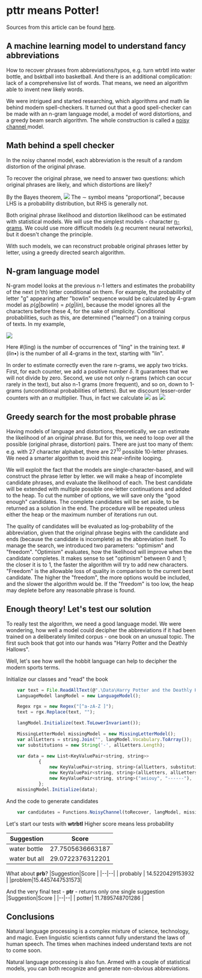 # pttr means Potter!

Sources from this article can be found [here](https://github.com/mka-rainmaker/nlp-ptr).

## A machine learning model to understand fancy abbreviations 

How to recover phrases from abbreviations/typos, e.g. turn wtrbtl into water bottle, and bsktball into basketball. And there is an additional complication: lack of a comprehensive list of words. 
That means, we need an algorithm able to invent new likely words.

We were intrigued and started researching, which algorithms and math lie behind modern spell-checkers. It turned out that a good spell-checker can be made with an n-gram language model, a model of word distortions, and a greedy beam search algorithm. The whole construction is called a <a href="http://web.stanford.edu/~jurafsky/slp3/5.pdf">noisy channel </a> model.

## Math behind a spell checker

In the noisy channel model, each abbreviation is the result of a random distortion of the original phrase.

To recover the original phrase, we need to answer two questions: which original phrases are likely, and which distortions are likely?

By the Bayes theorem,
<img src="https://render.githubusercontent.com/render/math?math=p%28phrase%7Cabbreviation%29%20%5Csim%20p%28phrase%29%20p%28abbreviation%7Cphrase%29%20%3D%20%5C%5C%20%3D%20p%28phrase%29%20%5Csum%20p%28distortion%7Cphrase%29&mode=display" />
The $\sim$ symbol means "proportional", because LHS is a probability distribution, but RHS is generally not.

Both original phrase likelihood and distortion likelihood can be estimated with statistical models. We will use the simplest models - character [n-grams](https://en.wikipedia.org/wiki/N-gram). 
We could use more difficult models (e.g recurrent neural networks), but it doesn't change the principle.

With such models, we can reconstruct probable original phrases letter by letter, using a greedy directed search algorithm.


## N-gram language model

N-gram model looks at the previous n-1 letters and estimates the probability of the next (n'th) letter conditional on them. For example, the probability of letter "g" appearing after "bowlin" sequence would be calculated by 4-gram model as $p(g|bowlin)=p(g|lin)$, because the model ignores all the characters before these 4, for the sake of simplicity. Conditional probabilities, such as this, are determined ("learned") on a training corpus of texts. In my example,

<img src="https://render.githubusercontent.com/render/math?math=p%28g%7Clin%29%3D%5Cfrac%7B%5C%23%28ling%29%7D%7B%5C%23%28lin%5Cbullet%29%7D%3D%5Cfrac%7B%5C%23%28ling%29%7D%7B%5C%23%28lina%29%2B%5C%23%28linb%29%2B%5C%23%28linc%29%2B...%7D&mode=display" />

Here #(ling) is the number of occurrences of "ling" in the training text. $\#(lin\bullet)$ is the number of all 4-grams in the text, starting with "lin".

In order to estimate correctly even the rare n-grams, we apply two tricks. First, for each counter, we add a positive number $\delta$. It guarantees that we will not divide by zero. Second, we use not only n-grams (which can occur rarely in the text), but also n-1 grams (more frequent), and so on, down to 1-grams (unconditional probabilities of letters). But we discount lesser-order counters with an $\alpha$ multiplier. 
Thus, in fact we calculate <img src="https://render.githubusercontent.com/render/math?math=p%28g%7Clin%29&mode=inline" /> as
<img src="https://render.githubusercontent.com/render/math?math=p%28g%7Clin%29%3D%5Cfrac%7B%28%5C%23%28ling%29%2B1%29%20%2B%20%5Calpha%20%28%5C%23%28ing%29%2B1%29%20%2B%20%5Calpha%5E2%20%28%5C%23%28ng%29%2B1%29%20%2B%20%5Calpha%5E3%20%28%5C%23%28g%29%2B1%29%7D%7B%28%5C%23%28lin%5Cbullet%29%2B1%29%20%2B%20%5Calpha%20%28%5C%23%28in%5Cbullet%29%2B1%29%20%2B%20%5Calpha%5E2%20%28%5C%23%28n%5Cbullet%29%2B1%29%20%2B%20%5Calpha%5E3%20%28%5C%23%28%5Cbullet%29%2B1%29%7D&mode=display" />

## Greedy search for the most probable phrase

Having models of language and distortions, theoretically, we can estimate the likelihood of an original phrase. But for this, we need to loop over all the possible (original phrase, distortion) pairs. There are just too many of them: e.g. with 27 character alphabet, there are  $27^{10}$ possible 10-letter phrases. We need a smarter algorithm to avoid this near-infinite looping.

We will exploit the fact that the models are single-character-based, and will construct the phrase letter by letter. we will make a heap of incomplete candidate phrases, and evaluate the likelihood of each. The best candidate will be extended with multiple possible one-letter continuations and added to the heap. To cut the number of options, we will save only the "good enough" candidates. The complete candidates will be set aside, to be returned as a solution in the end. The procedure will be repeated unless either the heap or the maximum number of iterations run out.

The quality of candidates will be evaluated as log-probability of the abbreviation, given that the original phrase begins with the candidate and ends (because the candidate is incomplete) as the abbreviation itself. To manage the search, we introduced two parameters: "optimism" and "freedom". "Optimism" evaluates, how the likelihood will improve when the candidate completes. It makes sense to set "optimism" between 0 and 1; the closer it is to 1, the faster the algorithm will try to add new characters. "Freedom" is the allowable loss of quality in comparison to the current best candidate. The higher the "freedom", the more options would be included, and the slower the algorithm would be. If the "freedom" is too low, the heap may deplete before any reasonable phrase is found.

## Enough theory! Let's test our solution

To really test the algorithm, we need a good language model. We were wondering, how well a model could decipher the abbreviations if it had been trained on a deliberately limited corpus - one book on an unusual topic. The first such book that got into our hands was "Harry Potter and the Deathly Hallows". 

Well, let's see how well the hobbit language can help to decipher the modern sports terms.

Initialize our classes and "read" the book

```javascript
    var text = File.ReadAllText(@".\Data\Harry Potter and the Deathly Hallows.txt");
    LanguageModel langModel = new LanguageModel();

    Regex rgx = new Regex("[^a-zA-Z ]");
    text = rgx.Replace(text, "");

    langModel.Initialize(text.ToLowerInvariant());

    MissingLetterModel missingModel = new MissingLetterModel();
    var allLetters = string.Join("", langModel.Vocabulary.ToArray());
    var substitutions = new String('-', allLetters.Length);

    var data = new List<KeyValuePair<string, string>>
            {
                new KeyValuePair<string, string>(allLetters, substitutions),
                new KeyValuePair<string, string>(allLetters, allLetters),
                new KeyValuePair<string, string>("aeiouy", "------"),
            };
    missingModel.Initialize(data);
```

And the code to generate candidates
```javascript
    var candidates = Functions.NoisyChannel(toRecover, langModel, missingModel);
```

Let's start our tests with **wtrbtl**
Higher score means less probability

| Suggestion| Score|
|--|--|
|water bottle | 27.7505636663187 |
|water but all|29.0722376312201|

What about **prb**?
|Suggestion|Score  |
|--|--|
| probably | 14.5220429153932 |
|problem|15.4457447531573|

And the very final test - **ptr** - returns only one single suggestion
|Suggestion|Score  |
|--|--|
| potter| 11.7895748701286 |

## Conclusions

Natural language processing is a complex mixture of science, technology, and magic. Even linguistic scientists cannot fully understand the laws of human speech. The times when machines indeed understand texts are not to come soon.

Natural language processing is also fun. Armed with a couple of statistical models, you can both recognize and generate non-obvious abbreviations.
